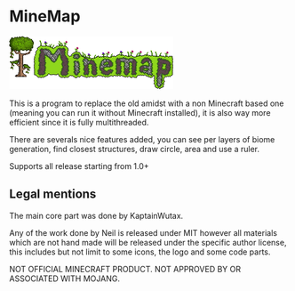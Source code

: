# MineMap

![Minemap logo](logo.png?raw=true "Minemap")

This is a program to replace the old amidst with a non Minecraft based one (meaning you can run it without Minecraft
installed), it is also way more efficient since it is fully multithreaded.

There are severals nice features added, you can see per layers of biome generation, find closest structures, draw circle,
area and use a ruler.


Supports all release starting from 1.0+




## Legal mentions
The main core part was done by KaptainWutax.

Any of the work done by Neil is released under MIT however all materials which are not hand made will be released under the specific author license,
this includes but not limit to some icons, the logo and some code parts.

NOT OFFICIAL MINECRAFT PRODUCT. NOT APPROVED BY OR ASSOCIATED WITH MOJANG.